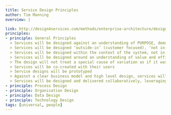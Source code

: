 ```yaml
---
title: Service Design Principles
author: Tim Manning
overview: |

link: http://design4services.com/methods/enterprise-architecture/design-principles/
principles:
- principle: General Principles
  > Services will be designed against an understanding of PURPOSE, demand and the current capability of the organisation to deliver the service
  > Services will be designed ‘outside-in’ (customer focused), ‘not in-side out’ (internally focused)
  > Services will be designed within the context of the system, not in isolation, e.g. by focusing on the optimisation of the system as a whole, rather than on individual components
  > Services will be designed around an understanding of value and efficiency of flow
  > The design will not treat a special cause of variation as if it was a common cause
  > Services will be co-created with their users
  > Service designs will be prototyped
  > Against a clear business model and high level design, services will be designed, built and deployed incrementally and iteratively, to deliver value early and to inform the design
  > Services will be designed and delivered collaboratively, leveraging maximum benefit from the internal and partner network
- principle: Process Design
- principle: Organisation Design
- principle: Data Design
- principle: Technology Design
tags: [universal, people]
---
```

